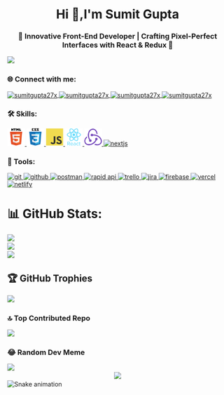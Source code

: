 
<h1 align="center">Hi 👋,I'm Sumit Gupta</h1>
<h3 align="center">🚀 Innovative Front-End Developer | Crafting Pixel-Perfect Interfaces with React & Redux 🎨</h3>

[![](https://visitcount.itsvg.in/api?id=sumit27x&icon=1&color=1)](https://visitcount.itsvg.in)

<h3 align="left" style:"font-family: "Madimi One", sans-serif;"> 🌐 Connect with me:</h3>
    <p align="left">
      <a href="https://linkedin.com/in/sumitgupta27x" target="blank">
          <img align="center"
     src="https://raw.githubusercontent.com/rahuldkjain/github-profile-readme-generator/master/src/images/icons/Social/linked-in-alt.svg" alt="sumitgupta27x" height="30" width="40"/>
      </a>
      <a href="https://linkedin.com/in/sumitgupta27x" target="blank">
          <img align="center"
          src="https://raw.githubusercontent.com/rahuldkjain/github-profile-readme-generator/master/src/images/icons/Social/twitter.svg"
          alt="sumitgupta27x" height="30" width="40"/>
      </a>
      <a href="https://linkedin.com/in/sumitgupta27x" target="blank">
          <img align="center"
          src="https://raw.githubusercontent.com/rahuldkjain/github-profile-readme-generator/master/src/images/icons/Social/instagram.svg"
          alt="sumitgupta27x" height="30" width="40"/>
      </a>
      <a href="https://linkedin.com/in/sumitgupta27x" target="blank">
          <img align="center"
          src="https://raw.githubusercontent.com/rahuldkjain/github-profile-readme-generator/master/src/images/icons/Social/youtube.svg"
          alt="sumitgupta27x" height="30" width="40"/>
      </a>
    </p>

   <h3 align="left">🛠 Skills:</h3>
    <p align="left">
      <a href="https://www.w3.org/html/" target="_blank" rel="noreferrer">
        <img src="https://raw.githubusercontent.com/devicons/devicon/master/icons/html5/html5-original-wordmark.svg"
          alt="html5" width="40" height="40"/>
      </a>
      <a href="https://www.w3schools.com/css/" target="_blank" rel="noreferrer">
        <img
          src="https://raw.githubusercontent.com/devicons/devicon/master/icons/css3/css3-original-wordmark.svg"
          alt="css3" width="40" height="40"/>
      </a>
      <a href="https://developer.mozilla.org/en-US/docs/Web/JavaScript" target="_blank" rel="noreferrer">
        <img
          src="https://raw.githubusercontent.com/devicons/devicon/master/icons/javascript/javascript-original.svg"
          alt="javascript" width="40" height="40"/>
      </a>
      <a href="https://reactjs.org/" target="_blank" rel="noreferrer">
        <img
          src="https://raw.githubusercontent.com/devicons/devicon/master/icons/react/react-original-wordmark.svg"
          alt="react" width="40" height="40"/>
      </a>
      <a href="https://redux.js.org" target="_blank" rel="noreferrer">
        <img
          src="https://raw.githubusercontent.com/devicons/devicon/master/icons/redux/redux-original.svg"
          alt="redux" width="40" height="40"/>
      </a>
      <a href="https://nextjs.org/" target="_blank" rel="noreferrer">
        <img
          src="https://cdn.worldvectorlogo.com/logos/nextjs-2.svg"
          alt="nextjs" width="40" height="40"/>
      </a>
</p>


<h3 align="left">🔧 Tools:</h3>
    <p align="left">
      <a href="https://git-scm.com/" target="_blank" rel="noreferrer">
        <img
          src="https://www.vectorlogo.zone/logos/git-scm/git-scm-icon.svg"
          alt="git" width="40" height="40"/>
      </a>
      <a href="https://github.com/" target="_blank" rel="noreferrer">
        <img
          src="https://www.vectorlogo.zone/logos/github/github-icon.svg"
          alt="github" width="40" height="40"/>
      </a>
      <a href="https://postman.com" target="_blank" rel="noreferrer">
        <img
          src="https://www.vectorlogo.zone/logos/getpostman/getpostman-icon.svg"
          alt="postman" width="40" height="40"/>
      </a>
      <a href="https://rapidapi.com/" target="_blank" rel="noreferrer">
        <img
          src="https://www.vectorlogo.zone/logos/rapidapi/rapidapi-icon.svg"
          alt="rapid api" width="40" height="40"/>
      </a>
      <a href="https://trello.com/" target="_blank" rel="noreferrer">
        <img
          src="https://www.vectorlogo.zone/logos/trello/trello-icon.svg"
          alt="trello" width="40" height="40"/>
      </a>
      <a href="https://www.atlassian.com/software/jira" target="_blank" rel="noreferrer">
        <img
          src="https://www.vectorlogo.zone/logos/atlassian_jira/atlassian_jira-icon.svg"
          alt="jira" width="40" height="40"/>
      </a>
      <a href="https://firebase.google.com/" target="_blank" rel="noreferrer">
        <img
          src="https://www.vectorlogo.zone/logos/firebase/firebase-icon.svg"
          alt="firebase" width="40" height="40"/>
      </a>
      <a href="https://vercel.com/" target="_blank" rel="noreferrer">
        <img
          src="https://www.vectorlogo.zone/logos/vercel/vercel-icon.svg"
          alt="vercel" width="40" height="40"/>
      </a>
      <a href="https://www.netlify.com/" target="_blank" rel="noreferrer">
        <img
          src="https://www.vectorlogo.zone/logos/netlify/netlify-icon.svg"
          alt="netlify" width="40" height="40"/>
      </a> 
    </p>

# 📊 GitHub Stats:
![](https://github-readme-stats.vercel.app/api?username=sumit27x&theme=react&hide_border=false&include_all_commits=true&count_private=true)<br/>
![](https://github-readme-streak-stats.herokuapp.com/?user=sumit27x&theme=react&hide_border=false)<br/>
![](https://github-readme-stats.vercel.app/api/top-langs/?username=sumit27x&theme=react&hide_border=false&include_all_commits=true&count_private=true&layout=compact)

## 🏆 GitHub Trophies
![](https://github-profile-trophy.vercel.app/?username=sumit27x&theme=algolia&no-frame=false&no-bg=false&margin-w=4)

### 🔝 Top Contributed Repo
![](https://github-contributor-stats.vercel.app/api?username=sumit27x&limit=5&theme=algolia&combine_all_yearly_contributions=true)

### 😂 Random Dev Meme
<img src='https://randommeme-five.vercel.app/' style="height: 400px;"/>


<div align="center">
<img height="350" src="https://media0.giphy.com/media/7SHF5dpGlltj4bwqFY/giphy.gif?cid=ecf05e474175d3ujhko8y0sp7ylc2u96gtgj2ee2ls13xhfd&ep=v1_gifs_related&rid=giphy.gif&ct=g"  />
</div>


<img src="https://raw.githubusercontent.com/sumit27x/sumit27x/output/snake.svg" alt="Snake animation" />
<!-- Proudly created with GPRM ( https://gprm.itsvg.in ) -->
